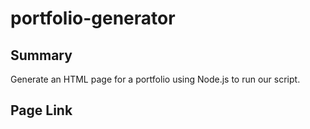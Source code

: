 # portfolio-generator

## Summary 

Generate an HTML page for a portfolio using Node.js to run our script.

## Page Link
